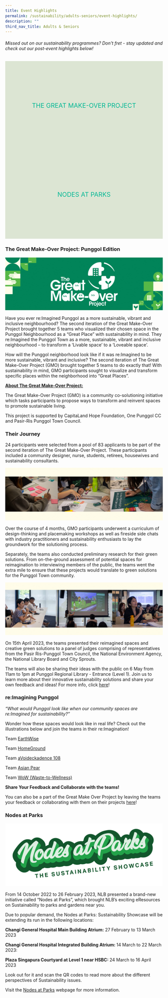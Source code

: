 ```yaml
---
title: Event Highlights
permalink: /sustainability/adults-seniors/event-highlights/
description: ""
third_nav_title: Adults & Seniors
---
```

<style type="text/css">
/* Links */
.content a { color: #322987; }
.content a:focus,
.content a:hover { color: #28216c; }

/* Button Outline */
.bp-button { padding-left: 1.5rem; padding-right: 1.5rem; }
.bp-button.is-primary-outline { border: 1px solid #322987; color: #322987; background-color: transparent; text-decoration: none; }
.bp-button.is-primary-outline:focus,
.bp-button.is-primary-outline:hover { border: 1px solid #322987; color: #cff2e8; background-color: #322987; text-decoration: none; }

/* Responsive Iframe */
.responsive-iframe { position: absolute; top: 0; left: 0; bottom: 0; right: 0; width: 100%; height: 100%; }
.responsive-iframe-container { position: relative; overflow: hidden; width: 100%; }
.responsive-iframe-container.ratio-16by9 { padding-top: 56.25%; }
.responsive-iframe-container.ratio-4by3 { padding-top: 75%; }
.responsive-iframe-container.ratio-3by2 { padding-top: 66.66%; }
.responsive-iframe-container.ratio-1by1 { padding-top: 100%; }

/* Click Box */
.clickbox { display: block; position: relative; width: 100%; padding-bottom: 56.25%; background-color: transparent; }
.clickbox span { padding: .5rem; }
.clickbox a { position: absolute; display: flex; width: 100%; height: 100%; align-items: center; justify-content: center; font-size: 1.25rem; text-align: center; text-decoration: none; text-transform: uppercase; }
.clickbox a:focus,
.clickbox a:hover { text-decoration: none; }

/* Mint Jade */
.clickbox.is-mint-jade { background-color: #dce5d3; color: #00b794; }
.clickbox.is-mint-jade a { color: #00b794; }
.clickbox.is-mint-jade a:focus,
.clickbox.is-mint-jade a:hover { background-color: #00b794; color: #dce5d3; }

.green-text { color: #2E8B57; font-size: 16px; }
	
</style>
<h6><p> Missed out on our sustainability programmes? Don't fret - stay updated and check out our post-event highlights below! </p></h6>

<div class="row is-multiline">
  <div class="col is-one-third">
    <div class="clickbox is-mint-jade">
      <a href="#the-great-make-over-project">
        <span>The Great Make-over Project</span>
      </a>
    </div>
  </div>
  <div class="col is-one-third">
    <div class="clickbox is-mint-jade">
      <a href="#nodes-at-parks">
        <span>Nodes at Parks</span>
      </a>
    </div>
  </div>
</div>

<h3 id="the-great-make-over-project"><b>The Great Make-Over Project: Punggol Edition</b></h3>
<img src="/images/sustainability/adults-and-seniors/as_sustainability_gmo.png">

	
Have you ever re:Imagined Punggol as a more sustainable, vibrant and inclusive neighbourhood? The second iteration of the Great Make-Over Project brought together 5 teams who visualized their chosen space in the Punggol Neighbourhood as a “Great Place” with sustainability in mind. They re:Imagined the Punggol Town as a more, sustainable, vibrant and inclusive neighbourhood – to transform a ‘Livable space’ to a ‘Loveable space’.

How will the Punggol neighborhood look like if it was re:Imagined to be more sustainable, vibrant and inclusive? The second iteration of The Great Make-Over Project (GMO) brought together 5 teams to do exactly that! With sustainability in mind, GMO participants sought to visualize and transform specific places within the neighborhood into “Great Places”.  

<b><u>About The Great Make-Over Project:</u></b>

The Great Make-Over Project (GMO) is a community co-solutioning initiative which tasks participants to propose ways to transform and reinvent spaces to promote sustainable living. 

This project is supported by CapitaLand Hope Foundation, One Punggol CC and Pasir-Ris Punggol Town Council. 

<h3><b>Their Journey</b></h3>
<p>
24 participants were selected from a pool of 83 applicants to be part of the second iteration of The Great Make-Over Project. These participants included a community designer, nurse, students, retirees, housewives and sustainability consultants. 
</p><img src="/images/sustainability/adults-and-seniors/as_sustainability_gmo_1.png">

<p>
Over the course of 4 months, GMO participants underwent a curriculum of design-thinking and placemaking workshops as well as fireside side chats with industry practitioners and sustainability enthusiasts to lay the groundwork for the solutioning process.
</p>
<p>
Separately, the teams also conducted preliminary research for their green solutions. From on-the-ground assessment of potential spaces for reimagination to interviewing members of the public, the teams went the extra mile to ensure that these projects would translate to green solutions for the Punggol Town community.
</p>
<img src="/images/sustainability/adults-and-seniors/as_sustainability_gmo_2.png">
<p>
On 15th April 2023, the teams presented their reimagined spaces and creative green solutions to a panel of judges comprising of representatives from the Pasir Ris-Punggol Town Council, the National Environment Agency, the National Library Board and City Sprouts. 
</p>
<p>
The teams will also be sharing their ideas with the public on 6 May from 11am to 1pm at Punggol Regional Library - Entrance (Level 1). Join us to learn more about their innovative sustainability solutions and share your own feedback and ideas! For more info, click <a href="https://go.gov.sg/meet-ideators-gmo23/" target="_blank">here</a>!
</p>

<h3><b>re:Imagining Punggol</b></h3>
<p><i>“What would Punggol look like when our community spaces are re:Imagined for sustainability?”</i> </p> 
<p>
  Wonder how these spaces would look like in real life? Check out the illustrations below and join the teams in their re:Imagination! 
</p>
<p>
Team <a href="https://go.gov.sg/team-earthwise" target="_blank">EarthWise</a>
</p>
<p>
  Team <a href="https://go.gov.sg/team-homeground" target="_blank">HomeGround</a>
</p>
  <p>
    Team <a href="https://go.gov.sg/team-avoideckadence" target="_blank">aVoideckadence 108</a>
</p>

<p>Team <a target="_blank" href="https://go.gov.sg/team-asianpear">Asian Pear</a></p>
<p>Team <a target="_blank" href="https://go.gov.sg/team-wow">WoW (Waste-to-Wellness)</a></p>

<p>
  <strong>Share Your Feedback and Collaborate with the teams!</strong>
</p>
You can also be a part of the Great Make Over Project by leaving the teams your feedback or collaborating with them on their projects <a href="https://go.gov.sg/gmo23-feedback" target="_blank">here</a>! 

<!-- Nodes at Parks  -->
<h3 id="nodes-at-parks"><b>Nodes at Parks</b></h3>
<img src="/images/sustainability/adults-and-seniors/Nodes%20at%20Parks%20Logo.png">
<p>From 14 October 2022 to 26 February 2023, NLB presented a brand-new initiative called “Nodes at Parks”, which brought NLB’s exciting eResources on Sustainability to parks and gardens near you.</p>
<p>Due to popular demand, the Nodes at Parks: Sustainability Showcase will be extending its run in the following locations:</p>

<p><strong>Changi General Hospital Main Building Atrium:</strong> 27 February to 13 March 2023</p>
<p><strong>Changi General Hospital Integrated Building Atrium: </strong>14 March to 22 March 2023:</p>
<p><strong>Plaza Singapura Courtyard at Level 1 near HSBC: </strong>24 March to 16 April 2023</p>

<p>Look out for it and scan the QR codes to read more about the different perspectives of Sustainability issues.</p>

<p>Visit the <a href="https://go.gov.sg/rtbs-nodesatparks4" target="_blank">Nodes at Parks</a> webpage for more information.</p>